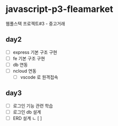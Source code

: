 # javascript-p3-fleamarket

웹풀스택 프로젝트#3 - 중고거래

## day2

- [ ] express 기본 구조 구현
- [ ] fe 기본 구조 구현
- [ ] db 연동
- [ ] ncloud 연동
  - [ ] vscode 로 원격접속

## day3

- [ ] 로그인 기능 관련 학습
- [ ] 로그인 db 설계
- [ ] ERD 설계
ㄴ [ ] 
